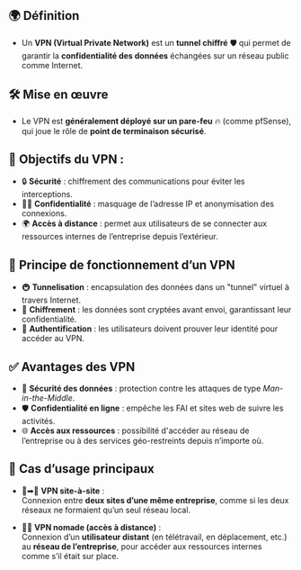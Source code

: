 ## **🌍 Définition**

- Un **VPN (Virtual Private Network)** est un **tunnel chiffré** 🛡️ qui permet de garantir la **confidentialité des données** échangées sur un réseau public comme Internet.



## **🛠️ Mise en œuvre**

- Le VPN est **généralement déployé sur un pare-feu** 🔥 (comme pfSense), qui joue le rôle de **point de terminaison sécurisé**.



## **🎯 Objectifs du VPN :**

- 🔒 **Sécurité** : chiffrement des communications pour éviter les interceptions.
- 🕵️‍♂️ **Confidentialité** : masquage de l’adresse IP et anonymisation des connexions.
- 🌍 **Accès à distance** : permet aux utilisateurs de se connecter aux ressources internes de l’entreprise depuis l’extérieur.



## **🔄 Principe de fonctionnement d’un VPN**

- 🚇 **Tunnelisation** : encapsulation des données dans un "tunnel" virtuel à travers Internet.
- 🔐 **Chiffrement** : les données sont cryptées avant envoi, garantissant leur confidentialité.
- 👤 **Authentification** : les utilisateurs doivent prouver leur identité pour accéder au VPN.



## **✅ Avantages des VPN**

- 🧱 **Sécurité des données** : protection contre les attaques de type *Man-in-the-Middle*.
- 🛡️ **Confidentialité en ligne** : empêche les FAI et sites web de suivre les activités.
- 🌐 **Accès aux ressources** : possibilité d'accéder au réseau de l’entreprise ou à des services géo-restreints depuis n’importe où.



## **🔄 Cas d’usage principaux**

- 🏢➡🏢 **VPN site-à-site** :  
  Connexion entre **deux sites d’une même entreprise**, comme si les deux réseaux ne formaient qu’un seul réseau local.



- 👤🌐 **VPN nomade (accès à distance)** :  
  Connexion d’un **utilisateur distant** (en télétravail, en déplacement, etc.) au **réseau de l’entreprise**, pour accéder aux ressources internes comme s’il était sur place.
